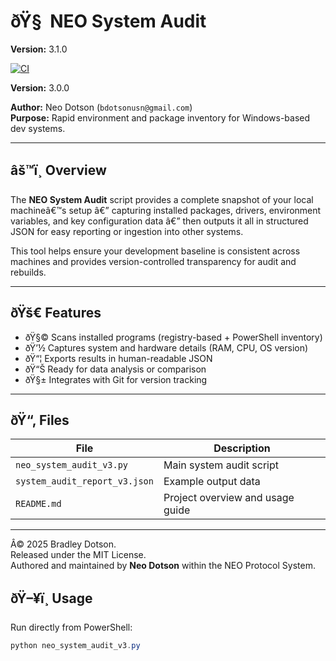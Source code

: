 ﻿# ðŸ§  NEO System Audit


**Version:**   3.1.0  

[![CI](https://github.com/bdotsonusn/system_audit/actions/workflows/ci.yml/badge.svg)](https://github.com/bdotsonusn/system_audit/actions/workflows/ci.yml)


**Version:** 3.0.0  

**Author:** Neo Dotson (`bdotsonusn@gmail.com`)  
**Purpose:** Rapid environment and package inventory for Windows-based dev systems.

---

## âš™ï¸ Overview
The **NEO System Audit** script provides a complete snapshot of your local machineâ€™s setup â€” capturing installed packages, drivers, environment variables, and key configuration data â€” then outputs it all in structured JSON for easy reporting or ingestion into other systems.

This tool helps ensure your development baseline is consistent across machines and provides version-controlled transparency for audit and rebuilds.

---

## ðŸš€ Features
- ðŸ§© Scans installed programs (registry-based + PowerShell inventory)
- ðŸ’½ Captures system and hardware details (RAM, CPU, OS version)
- ðŸ“¦ Exports results in human-readable JSON
- ðŸ“Š Ready for data analysis or comparison
- ðŸ§± Integrates with Git for version tracking

---

## ðŸ“‚ Files
| File | Description |
|------|--------------|
| `neo_system_audit_v3.py` | Main system audit script |
| `system_audit_report_v3.json` | Example output data |
| `README.md` | Project overview and usage guide |

---
Â© 2025 Bradley Dotson.  
Released under the MIT License.  
Authored and maintained by **Neo Dotson** within the NEO Protocol System.

## ðŸ–¥ï¸ Usage

Run directly from PowerShell:
```powershell
python neo_system_audit_v3.py


